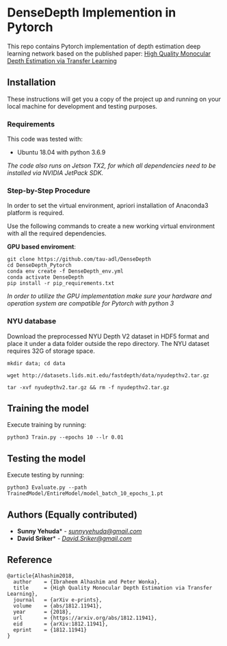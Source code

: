 # DenseDepth Implemention in Pytorch
This repo contains Pytorch implementation of depth estimation deep learning network based on the published paper: [High Quality Monocular Depth Estimation via Transfer Learning](https://arxiv.org/pdf/1812.11941.pdf)

## Installation

These instructions will get you a copy of the project up and running on your local machine for development and testing purposes.

### Requirements

This code was tested with:
* Ubuntu 18.04 with python 3.6.9

*The code also runs on Jetson TX2, for which all dependencies need to be installed via NVIDIA JetPack SDK.*


### Step-by-Step Procedure
In order to set the virtual environment, apriori installation of Anaconda3 platform is required.

Use the following commands to create a new working virtual environment with all the required dependencies.

**GPU based enviroment**:
```
git clone https://github.com/tau-adl/DenseDepth
cd DenseDepth_Pytorch
conda env create -f DenseDepth_env.yml
conda activate DenseDepth
pip install -r pip_requirements.txt
```

*In order to utilize the GPU implementation make sure your hardware and operation system are compatible for Pytorch with python 3*

### NYU database
Download the preprocessed NYU Depth V2 dataset in HDF5 format and place it under a data folder outside the repo directory. The NYU dataset requires 32G of storage space.
```
mkdir data; cd data

wget http://datasets.lids.mit.edu/fastdepth/data/nyudepthv2.tar.gz

tar -xvf nyudepthv2.tar.gz && rm -f nyudepthv2.tar.gz
```

## Training the model

Execute training by running:  
```
python3 Train.py --epochs 10 --lr 0.01
```

## Testing the model

Execute testing by running:  
```
python3 Evaluate.py --path TrainedModel/EntireModel/model_batch_10_epochs_1.pt 
```

## Authors (Equally contributed)
* **Sunny Yehuda*** - *sunnyyehuda@gmail.com*
* **David Sriker*** - *David.Sriker@gmail.com*

## Reference
```
@article{Alhashim2018,
  author    = {Ibraheem Alhashim and Peter Wonka},
  title     = {High Quality Monocular Depth Estimation via Transfer Learning},
  journal   = {arXiv e-prints},
  volume    = {abs/1812.11941},
  year      = {2018},
  url       = {https://arxiv.org/abs/1812.11941},
  eid       = {arXiv:1812.11941},
  eprint    = {1812.11941}
}
```
